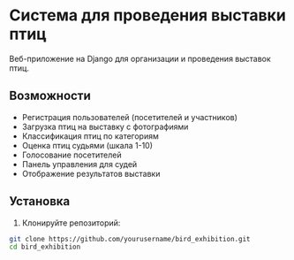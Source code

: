 # Система для проведения выставки птиц

Веб-приложение на Django для организации и проведения выставок птиц.

## Возможности

- Регистрация пользователей (посетителей и участников)
- Загрузка птиц на выставку с фотографиями
- Классификация птиц по категориям
- Оценка птиц судьями (шкала 1-10)
- Голосование посетителей
- Панель управления для судей
- Отображение результатов выставки

## Установка

1. Клонируйте репозиторий:
```bash
git clone https://github.com/yourusername/bird_exhibition.git
cd bird_exhibition
